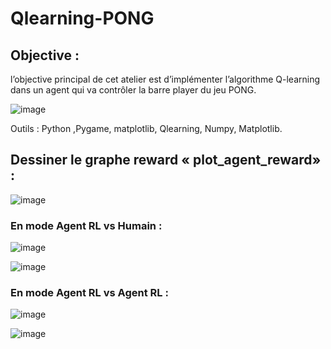 # Qlearning-PONG
## Objective :
l’objective principal de cet atelier est d’implémenter l’algorithme Q-learning dans un agent qui va contrôler la barre player du jeu PONG.  

![image](https://user-images.githubusercontent.com/101187429/232354968-492b94a9-3bc5-4341-968b-47269382e32b.png)

Outils : Python ,Pygame, matplotlib, Qlearning, Numpy, Matplotlib.

## Dessiner le graphe reward « plot_agent_reward» :

![image](https://user-images.githubusercontent.com/101187429/232355237-80364cc8-c462-4fc6-a066-e82f6742228d.png)

### En mode Agent RL vs Humain  :

![image](https://user-images.githubusercontent.com/101187429/232355288-a7e89ecd-dc2e-431b-b808-33bcb8713386.png)

![image](https://user-images.githubusercontent.com/101187429/232355310-d1e6fa1b-88f0-4219-9716-4dcaa4f77818.png)

###  En mode Agent RL vs Agent RL :

![image](https://user-images.githubusercontent.com/101187429/232355415-2a18645f-d886-4cf5-9b13-8101f68a8fe5.png)

![image](https://user-images.githubusercontent.com/101187429/232355444-a709b348-3d2f-493d-b24b-0239b737f645.png)
